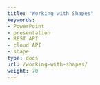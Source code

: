```yaml
---
title: "Working with Shapes"
keywords:
- PowerPoint
- presentation
- REST API
- cloud API
- shape
type: docs
url: /working-with-shapes/
weight: 70
---
```

